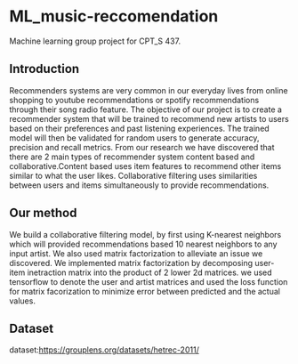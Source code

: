 # ML_music-reccomendation
Machine learning group project for CPT_S 437.
## Introduction
Recommenders systems are very common in our everyday lives from online shopping to youtube recommendations or spotify recommendations through their song radio feature. 
The objective of our project is to create a recommender system that will be trained to recommend new artists to users based on their preferences and past listening experiences. The trained model will then be validated for random users to generate accuracy, precision and recall metrics.
From our research we have discovered that there are 2 main types of recommender system content based and collaborative.Content based uses item features to recommend other items similar to what the user likes. Collaborative filtering uses similarities between users and items simultaneously to provide recommendations.

## Our method
We build a collaborative filtering model, by first using K-nearest neighbors which will provided recommendations based 10 nearest neighbors to any input artist. We also used matrix factorization to alleviate an issue we discovered. We implemented matrix factorization by decomposing user-item inetraction matrix into the product of 2 lower 2d matrices. we used tensorflow to denote the user and artist matrices and used the loss function for matrix facorization to minimize error between predicted and the actual values.

## Dataset
dataset:https://grouplens.org/datasets/hetrec-2011/
